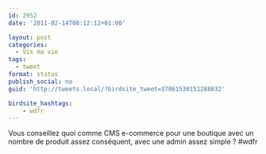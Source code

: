 ```yaml
---
id: 2952
date: '2011-02-14T08:12:12+01:00'

layout: post
categories:
  - Vis ma vie
tags:
  - tweet
format: status
publish_social: no
guid: 'http://tweets.local/?birdsite_tweet=37061530151288832'

birdsite_hashtags:
    - wdfr
---
```


Vous conseillez quoi comme CMS e-commerce pour une boutique avec un nombre de produit assez conséquent, avec une admin assez simple ? #wdfr